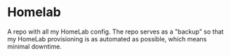 # Homelab
A repo with all my HomeLab config.
The repo serves as a "backup" so that my HomeLab provisioning is as automated as possible, which means minimal downtime.
